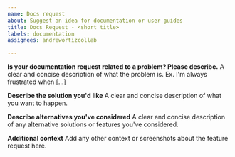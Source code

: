 ```yaml
---
name: Docs request
about: Suggest an idea for documentation or user guides
title: Docs Request - <short title>
labels: documentation
assignees: andrewortizcollab

---
```


**Is your documentation request related to a problem? Please describe.**
A clear and concise description of what the problem is. Ex. I'm always frustrated when [...]

**Describe the solution you'd like**
A clear and concise description of what you want to happen.

**Describe alternatives you've considered**
A clear and concise description of any alternative solutions or features you've considered.

**Additional context**
Add any other context or screenshots about the feature request here.
